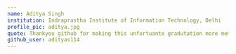 ```yaml
---
name: Aditya Singh
institution: Indraprastha Institute of Information Technology, Delhi
profile_pic: aditya.jpg
quote: Thankyou github for making this unfortuante gradutation more memorable!
github_user: adityas114
---
```

